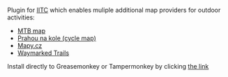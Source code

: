 Plugin for [IITC](http://iitc.jonatkins.com/ "Ingress intel total conversion") which enables muliple additional map providers for outdoor activities:

* [MTB map](http://mtbmap.cz/)
* [Prahou na kole (cycle map)](http://mapa.prahounakole.cz/)
* [Mapy.cz](https://mapy.cz/turisticka)
* [Waymarked Trails](http://waymarkedtrails.org/)
 
Install directly to Greasemonkey or Tampermonkey by clicking [the link]( https://raw.githubusercontent.com/vrabcak/iitc-outdoormaps/master/iitc-outdoormaps.user.js)
